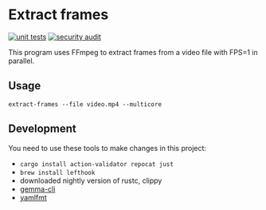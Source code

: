 # Extract frames

[![unit tests](https://github.com/egorsmkv/read-video-rs/actions/workflows/test.yml/badge.svg)](https://github.com/egorsmkv/read-video-rs/actions/workflows/test.yml)
[![security audit](https://github.com/egorsmkv/extract-frames-rs/actions/workflows/audit.yml/badge.svg)](https://github.com/egorsmkv/extract-frames-rs/actions/workflows/audit.yml)

This program uses FFmpeg to extract frames from a video file with FPS=1 in parallel.

## Usage

```
extract-frames --file video.mp4 --multicore
```

## Development

You need to use these tools to make changes in this project:

- `cargo install action-validator repocat just`
- `brew install lefthook`
- downloaded nightly version of rustc, clippy
- [gemma-cli](https://github.com/egorsmkv/gemma-cli)
- [yamlfmt](https://github.com/google/yamlfmt)
